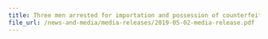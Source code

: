 ```yaml
---
title: Three men arrested for importation and possession of counterfeit mobile phones and components for the purpose of trade  
file_url: /news-and-media/media-releases/2019-05-02-media-release.pdf
---
```

